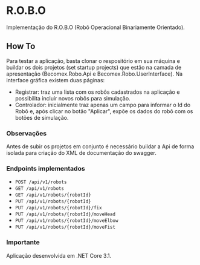 # R.O.B.O
Implementação do R.O.B.O (Robô Operacional Binariamente Orientado).

## How To
Para testar a aplicação, basta clonar o respositório em sua máquina e buildar os dois projetos (set startup projects) que estão na camada de apresentação (Becomex.Robo.Api e Becomex.Robo.UserInterface). Na interface gráfica existem duas páginas:

* Registrar: traz uma lista com os robôs cadastrados na aplicação e possibilita incluir novos robôs para simulação.
* Controlador: inicialmente traz apenas um campo para informar o Id do Robô e, após clicar no botão "Aplicar", expõe os dados do robô com os botões de simulação. 

### Observações
Antes de subir os projetos em conjunto é necessário buildar a Api de forma isolada para criação do XML de documentação do swagger.

### Endpoints implementados

* `POST /api/v1/robots`
* `GET /api/v1/robots`
* `GET /api/v1/robots/{robotId}`
* `PUT /api/v1/robots/{robotId}`
* `PUT /api/v1/robots/{robotId}/fix`
* `PUT /api/v1/robots/{robotId}/moveHead`
* `PUT /api/v1/robots/{robotId}/moveElbow`
* `PUT /api/v1/robots/{robotId}/moveFist`

### Importante
Aplicação desenvolvida em .NET Core 3.1.
